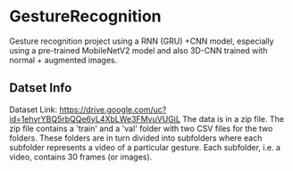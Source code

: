 # GestureRecognition
Gesture recognition project using a RNN (GRU) +CNN model, especially using a pre-trained MobileNetV2 model and also 3D-CNN trained with normal + augmented images.


Datset Info
-----------

Dataset Link: https://drive.google.com/uc?id=1ehyrYBQ5rbQQe6yL4XbLWe3FMvuVUGiL
The data is in a zip file. The zip file contains a 'train' and a 'val' folder with two CSV files for the two folders. These folders are in turn divided into subfolders where each subfolder represents a video of a particular gesture. Each subfolder, i.e. a video, contains 30 frames (or images). 
